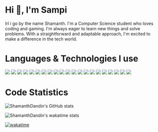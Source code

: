 # Hi 👋, I'm Sampi 

Irl i go by the name Shamanth. I'm a Computer Science student who loves coding and gaming. I'm always eager to learn new things and solve problems. With a straightforward and adaptable approach, I'm excited to make a difference in the tech world.

# Languages & Technologies I use

<p align="left">
<img src="https://img.shields.io/badge/-JavaScript-brightgreen?style=for-the-badge&logo=JavaScript&logoColor=000000&color=F7DF1E">
<img src="https://img.shields.io/badge/-TypeScript-brightgreen?style=for-the-badge&logo=TypeScript&logoColor=ffffff&color=3178C6">
<img src="https://img.shields.io/badge/-HTML-brightgreen?style=for-the-badge&logo=HTML5&logoColor=ffffff&color=E34F26">
<img src="https://img.shields.io/badge/-CSS-brightgreen?style=for-the-badge&logo=CSS3&logoColor=ffffff&color=1572B6">
<img src="https://img.shields.io/badge/-C-brightgreen?style=for-the-badge&logo=C&logoColor=ffffff&color=A8B9CC">

<img src="https://img.shields.io/badge/-Java-brightgreen?style=for-the-badge&logo=Java&logoColor=ffffff&color=007396">
<img src="https://img.shields.io/badge/-Python-brightgreen?style=for-the-badge&logo=Python&logoColor=ffffff&color=3776AB">
<img src="https://img.shields.io/badge/-Node%20JS-brightgreen?style=for-the-badge&logo=Node.js&logoColor=ffffff&color=215732">
<img src="https://img.shields.io/badge/-Dart-brightgreen?style=for-the-badge&logo=Dart&logoColor=ffffff&color=42A5F5">
<img src="https://img.shields.io/badge/-React%20JS-brightgreen?style=for-the-badge&logo=React&logoColor=000000&color=61DAFB">
<img src="https://img.shields.io/badge/-Express%20JS-brightgreen?style=for-the-badge&logo=Express&logoColor=ffffff&color=adb5bd">
<img src="https://img.shields.io/badge/-Next.js-brightgreen?style=for-the-badge&logo=Next.js&logoColor=ffffff&color=000000">
<img src="https://img.shields.io/badge/-Flutter-brightgreen?style=for-the-badge&logo=Flutter&logoColor=ffffff&color=42A5F5">
<img src="https://img.shields.io/badge/-Firebase-brightgreen?style=for-the-badge&logo=Firebase&logoColor=ffffff&color=FFA611">
<img src="https://img.shields.io/badge/-Android%20Studio-brightgreen?style=for-the-badge&logo=Android%20Studio&logoColor=ffffff&color=009639">
<img src="https://img.shields.io/badge/-Figma-brightgreen?style=for-the-badge&logo=Figma&logoColor=ffffff&color=a259ff">
<img src="https://img.shields.io/badge/-MongoDB-brightgreen?style=for-the-badge&logo=MongoDB&logoColor=ffffff&color=47A248">
<img src="https://img.shields.io/badge/-Redis-brightgreen?style=for-the-badge&logo=Redis&logoColor=ffffff&color=DC382D">
<img src="https://img.shields.io/badge/-VS%20Code-brightgreen?style=for-the-badge&logo=Visual%20Studio%20Code&logoColor=ffffff&color=007ACC">
<img src="https://img.shields.io/badge/-Git-brightgreen?style=for-the-badge&logo=Git&logoColor=000000&color=F05032">
<img src="https://img.shields.io/badge/-GitHub-brightgreen?style=for-the-badge&logo=GitHub&logoColor=ffffff&color=181717">
</p>


# Code Statistics

![ShamanthDandin's GitHub stats](https://github-readme-stats.vercel.app/api?username=shamanthdandin&count_private=true&show_icons=true&theme=radical&rank_icon=github)

![ShamanthDandin's wakatime stats](https://github-readme-stats.vercel.app/api/wakatime?username=shamanthdandina&theme=radical&custom_title=Sampi%27s+Wakatime+Stats&layout=compact)

[![wakatime](https://wakatime.com/badge/user/8a7dac8b-5e0e-4a42-91ef-ac4ea5cfa52b.svg)](https://wakatime.com/@8a7dac8b-5e0e-4a42-91ef-ac4ea5cfa52b)
